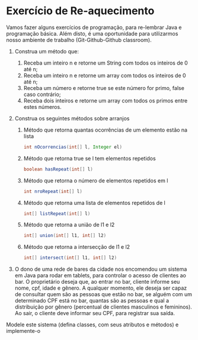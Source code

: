 # Exercício de Re-aquecimento

Vamos fazer alguns exercícios de programação, para re-lembrar Java
e programação básica. Além disto, é uma oportunidade para utilizarmos
nosso ambiente de trabalho (Git-Github-Github classroom).


1. Construa um método que:
   1. Receba um inteiro n e retorne um String com
   todos os inteiros de 0 até n;
   1. Receba um inteiro n e retorne um array com
   todos os inteiros de 0 até n;
   1. Receba um número e retorne true se este
   número for primo, false caso contrário;
   1. Receba dois inteiros e retorne um array com
   todos os primos entre estes números.
1. Construa os seguintes métodos sobre arranjos
   1. Método que retorna quantas ocorrências de um elemento estão na
   lista
         ```java
         int nOcorrencias(int[] l, Integer el)
         ```
   1. Método que retorna true se l tem elementos repetidos
         ```java
         boolean hasRepeat(int[] l)
         ```
   1. Método que retorna o número de elementos repetidos em l
         ```java
         int nroRepeat(int[] l)
         ```
   1. Método que retorna uma lista de elementos repetidos de l
         ```java
         int[] listRepeat(int[] l)
         ```
   1. Método que retorna a união de l1 e l2
         ```java
         int[] union(int[] l1, int[] l2)
         ```
   1. Método que retorna a intersecção de l1 e l2
         ```java
         int[] intersect(int[] l1, int[] l2)
         ```

 1. O dono de uma rede de bares da cidade nos encomendou um sistema em Java para rodar em
   tablets, para controlar o acesso de clientes ao bar. O proprietário deseja que, ao entrar no bar, cliente
   informe seu nome, cpf, idade e gênero. A qualquer momento, ele deseja ser capaz de consultar quem
   são as pessoas que estão no bar, se alguém com um determinado CPF está no bar, quantas são as
   pessoas e qual a distribuição por gênero (percentual de clientes masculinos e femininos). Ao
   sair, o cliente deve informar seu CPF, para registrar sua saída.

   Modele este sistema (defina classes, com seus atributos e métodos) e implemente-o
